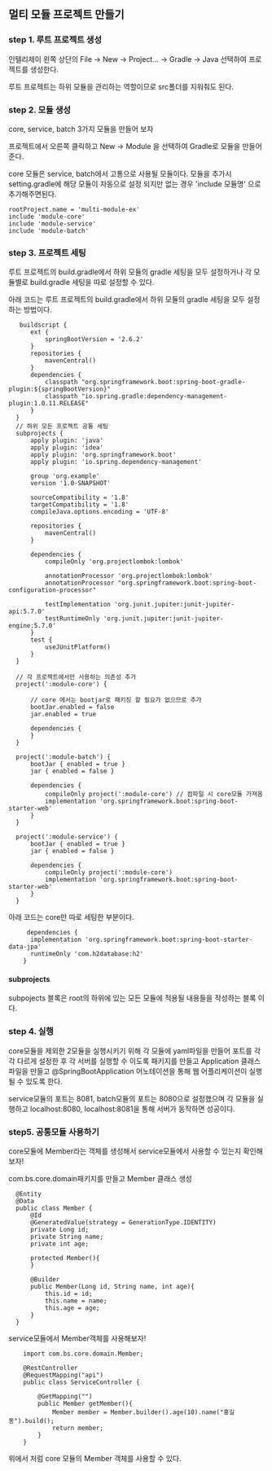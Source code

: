 ## 멀티 모듈 프로젝트 만들기

### step 1. 루트 프로젝트 생성

인텔리제이 왼쪽 상단의 File -> New -> Project... -> Gradle -> Java 선택하여 프로젝트를 생성한다.
    
루트 프로젝트는 하위 모듈을 관리하는 역할이므로 src폴더를 지워줘도 된다.
    
### step 2. 모듈 생성
  
core, service, batch 3가지 모듈을 만들어 보자
    
프로젝트에서 오른쪽 클릭하고 New -> Module 을 선택하여 Gradle로 모듈을 만들어준다.
    
core 모듈은 service, batch에서 고통으로 사용될 모듈이다. 모듈을 추가시 setting.gradle에 해당 모듈이 자동으로 설정 되지만 없는 경우 'include 모듈명' 으로 추가해주면된다.

    rootProject.name = 'multi-module-ex'
    include 'module-core'
    include 'module-service'
    include 'module-batch'

### step 3. 프로젝트 세팅

루트 프로젝트의 build.gradle에서 하위 모듈의 gradle 세팅을 모두 설정하거나  각 모듈별로 build.gradle 세팅을 따로 설정할 수 있다.
 
아래 코드는 루트 프로젝트의 build.gradle에서 하위 모듈의 gradle 세팅을 모두 설정하는 방법이다.
 
 
       buildscript {
          ext {
              springBootVersion = '2.6.2'
          }
          repositories {
              mavenCentral()
          }
          dependencies {
              classpath "org.springframework.boot:spring-boot-gradle-plugin:${springBootVersion}"
              classpath "io.spring.gradle:dependency-management-plugin:1.0.11.RELEASE"
          }
      }
      // 하위 모든 프로젝트 공통 세팅
      subprojects {
          apply plugin: 'java'
          apply plugin: 'idea'
          apply plugin: 'org.springframework.boot'
          apply plugin: 'io.spring.dependency-management'

          group 'org.example'
          version '1.0-SNAPSHOT'

          sourceCompatibility = '1.8'
          targetCompatibility = '1.8'
          compileJava.options.encoding = 'UTF-8'

          repositories {
              mavenCentral()
          }

          dependencies {
              compileOnly 'org.projectlombok:lombok'

              annotationProcessor 'org.projectlombok:lombok'
              annotationProcessor "org.springframework.boot:spring-boot-configuration-processor"

              testImplementation 'org.junit.jupiter:junit-jupiter-api:5.7.0'
              testRuntimeOnly 'org.junit.jupiter:junit-jupiter-engine:5.7.0'
          }
          test {
              useJUnitPlatform()
          }
      }

      // 각 프로젝트에서만 사용하는 의존성 추가
      project(':module-core') {

          // core 에서는 bootjar로 패키징 할 필요가 없으므로 추가
          bootJar.enabled = false
          jar.enabled = true

          dependencies {
          }
      }

      project(':module-batch') {
          bootJar { enabled = true }
          jar { enabled = false }

          dependencies {
              compileOnly project(':module-core') // 컴파일 시 core모듈 가져옴
              implementation 'org.springframework.boot:spring-boot-starter-web'
          }
      }

      project(':module-service') {
          bootJar { enabled = true }
          jar { enabled = false }

          dependencies {
              compileOnly project(':module-core') 
              implementation 'org.springframework.boot:spring-boot-starter-web'
          }
      }
      
아래 코드는 core만 따로 세팅한 부분이다.
   
         dependencies {
          implementation 'org.springframework.boot:spring-boot-starter-data-jpa'
          runtimeOnly 'com.h2database:h2'
        }


#### subprojects

subpojects 블록은 root의 하위에 있는 모든 모듈에 적용될 내용들을 작성하는 블록 이다.


### step 4. 실행

core모듈을 제외한 2모듈을 실행시키기 위해 각 모듈에 yaml파일을 만들어 포트를 각각 다르게 설정한 후 각 서버를 실행할 수 이도록 패키지를 만들고 Application 클래스 파일을 만들고 @SpringBootApplication 어노테이션을 통해 웹 어플리케이션이 실행 될 수 있도록 한다.

service모듈의 포트는 8081, batch모듈의 포트는 8080으로 설정했으며 각 모듈을 실행하고 localhost:8080, localhost:8081을 통해 서버가 동작하면 성공이다.

### step5. 공통모듈 사용하기

core모듈에 Member라는 객체를 생성해서 service모듈에서 사용할 수 있는지 확인해보자! 

com.bs.core.domain패키지를 만들고 Member 클래스 생성

      @Entity
      @Data
      public class Member {
          @Id
          @GeneratedValue(strategy = GenerationType.IDENTITY)
          private Long id;
          private String name;
          private int age;

          protected Member(){
          }

          @Builder
          public Member(Long id, String name, int age){
              this.id = id;
              this.name = name;
              this.age = age;
          }
      }
      
      
service모듈에서 Member객체를 사용해보자!


        import com.bs.core.domain.Member;

        @RestController
        @RequestMapping("api")
        public class ServiceController {

            @GetMapping("")
            public Member getMember(){
                Member member = Member.builder().age(10).name("홍길동").build();
                return member;
            }
        }

위에서 처럼 core 모듈의 Member 객체를 사용할 수 있다.


